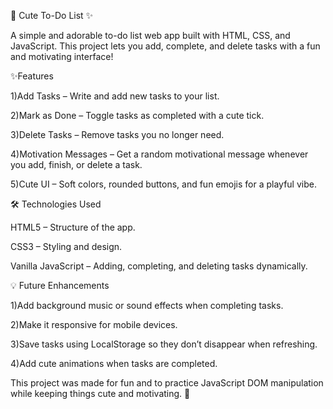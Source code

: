 🐻 Cute To-Do List ✨

A simple and adorable to-do list web app built with HTML, CSS, and JavaScript.
This project lets you add, complete, and delete tasks with a fun and motivating interface! 


✨Features

1)Add Tasks – Write and add new tasks to your list.

2)Mark as Done – Toggle tasks as completed with a cute tick.

3)Delete Tasks – Remove tasks you no longer need.

4)Motivation Messages – Get a random motivational message whenever you add, finish, or delete a task.

5)Cute UI – Soft colors, rounded buttons, and fun emojis for a playful vibe.


🛠️ Technologies Used

HTML5 – Structure of the app.

CSS3 – Styling and design.

Vanilla JavaScript – Adding, completing, and deleting tasks dynamically.


💡 Future Enhancements

1)Add background music or sound effects when completing tasks.

2)Make it responsive for mobile devices.

3)Save tasks using LocalStorage so they don’t disappear when refreshing.

4)Add cute animations when tasks are completed.


This project was made for fun and to practice JavaScript DOM manipulation while keeping things cute and motivating. 🧡
